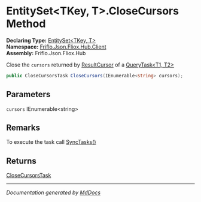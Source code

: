 ﻿<!--  
  <auto-generated>   
    The contents of this file were generated by a tool.  
    Changes to this file may be list if the file is regenerated  
  </auto-generated>   
-->

# EntitySet\<TKey, T\>.CloseCursors Method

**Declaring Type:** [EntitySet\<TKey, T\>](../index.md)  
**Namespace:** [Friflo.Json.Fliox.Hub.Client](../../index.md)  
**Assembly:** Friflo.Json.Fliox.Hub

Close the `cursors` returned by [ResultCursor](../../QueryTask-2/properties/ResultCursor.md) of a [QueryTask\<T1, T2\>](../../QueryTask-2/index.md)

```csharp
public CloseCursorsTask CloseCursors(IEnumerable<string> cursors);
```

## Parameters

`cursors`  IEnumerable\<string\>

## Remarks

 To execute the task call [SyncTasks()](../../FlioxClient/methods/SyncTasks.md)

## Returns

[CloseCursorsTask](../../CloseCursorsTask/index.md)

___

*Documentation generated by [MdDocs](https://github.com/ap0llo/mddocs)*
